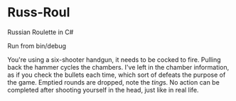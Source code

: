 # Russ-Roul
Russian Roulette in C#

Run from bin/debug

You're using a six-shooter handgun, it needs to be cocked to fire. Pulling back the hammer cycles the chambers.
I've left in the chamber information, as if you check the bullets each time, which sort of defeats the purpose of the game. 
Emptied rounds are dropped, note the *ting*s.
No action can be completed after shooting yourself in the head, just like in real life.
